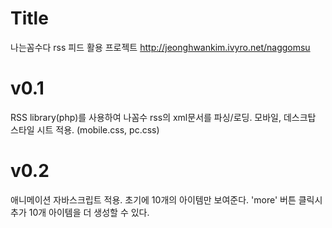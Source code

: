 Title
========
나는꼼수다 rss 피드 활용 프로젝트
http://jeonghwankim.ivyro.net/naggomsu

v0.1
====
RSS library(php)를 사용하여 나꼼수 rss의 xml문서를 파싱/로딩.
모바일, 데스크탑 스타일 시트 적용. (mobile.css, pc.css)

v0.2
====
애니메이션 자바스크립트 적용.
초기에 10개의 아이템만 보여준다.
'more' 버튼 클릭시 추가 10개 아이템을 더 생성할 수 있다.
